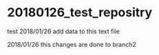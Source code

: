 # 20180126_test_repositry
test
2018/01/26 add data to this text file

2018/01/26
this changes are done to branch2

